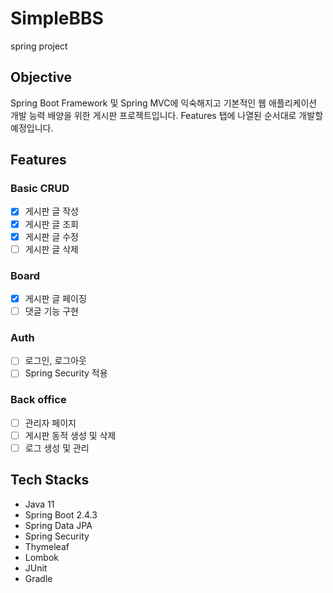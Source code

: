 # SimpleBBS
spring project
## Objective
Spring Boot Framework 및 Spring MVC에 익숙해지고 기본적인 웹 애플리케이션 개발 능력 배양을 위한 게시판 프로젝트입니다.
Features 탭에 나열된 순서대로 개발할 예정입니다.
## Features
### Basic CRUD
- [X] 게시판 글 작성
- [X] 게시판 글 조회
- [X] 게시판 글 수정
- [ ] 게시판 글 삭제
### Board
- [X] 게시판 글 페이징
- [ ] 댓글 기능 구현
### Auth
- [ ] 로그인, 로그아웃
- [ ] Spring Security 적용
### Back office
- [ ] 관리자 페이지
- [ ] 게시판 동적 생성 및 삭제
- [ ] 로그 생성 및 관리
## Tech Stacks
- Java 11
- Spring Boot 2.4.3
- Spring Data JPA
- Spring Security
- Thymeleaf
- Lombok
- JUnit
- Gradle
